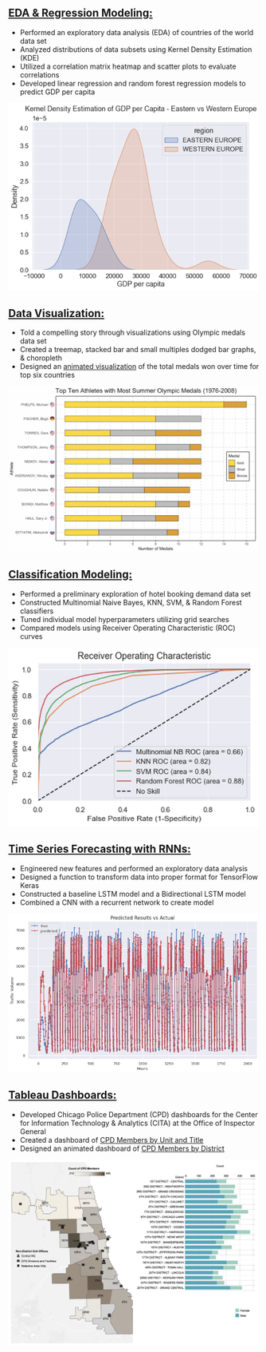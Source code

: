 

## [EDA & Regression Modeling:](/images/countries.html)
* Performed an exploratory data analysis (EDA) of countries of the world data set
* Analyzed distributions of data subsets using Kernel Density Estimation (KDE)
* Utilized a correlation matrix heatmap and scatter plots to evaluate correlations
* Developed linear regression and random forest regression models to predict GDP per capita

![](/images/kde.png)

## [Data Visualization:](/images/Final_Project.html)
* Told a compelling story through visualizations using Olympic medals data set
* Created a treemap, stacked bar and small multiples dodged bar graphs, & choropleth 
* Designed an [animated visualization](https://jon-lynch.github.io/Jonathan_Lynch/images/animation.html) of the total medals won over time for top six countries

![](/images/bar_plotIII.png)

## [Classification Modeling:](/images/hotels.html)
* Performed a preliminary exploration of hotel booking demand data set
* Constructed Multinomial Naive Bayes, KNN, SVM, & Random Forest classifiers
* Tuned individual model hyperparameters utilizing grid searches
* Compared models using Receiver Operating Characteristic (ROC) curves

![](/images/roc.png)

## [Time Series Forecasting with RNNs:](/images/time_series_notebook_Jonathan_Lynch.html)
* Engineered new features and performed an exploratory data analysis
* Designed a function to transform data into proper format for TensorFlow Keras
* Constructed a baseline LSTM model and a Bidirectional LSTM model
* Combined a CNN with a recurrent network to create model

![](/images/traffic_volume.png)

## [Tableau Dashboards:](/images/overview.html)
* Developed Chicago Police Department (CPD) dashboards for the Center for Information Technology & Analytics (CITA) at the Office of Inspector General
* Created a dashboard of [CPD Members by Unit and Title](https://jon-lynch.github.io/Jonathan_Lynch/images/unit_title.html)
* Designed an animated dashboard of [CPD Members by District](https://jon-lynch.github.io/Jonathan_Lynch/images/animated_map.html)

![](/images/map_barII.png)


